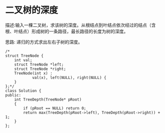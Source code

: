 # 二叉树的深度

描述:输入一棵二叉树，求该树的深度。从根结点到叶结点依次经过的结点（含根、叶结点）形成树的一条路径，最长路径的长度为树的深度。

思路: 递归的方式求出左右子树的深度。

```
/*
struct TreeNode {
	int val;
	struct TreeNode *left;
	struct TreeNode *right;
	TreeNode(int x) :
			val(x), left(NULL), right(NULL) {
	}
};*/
class Solution {
public:
    int TreeDepth(TreeNode* pRoot)
    {
    	if (pRoot == NULL) return 0;
        return max(TreeDepth(pRoot->left), TreeDepth(pRoot->right)) + 1;
    }
};
```